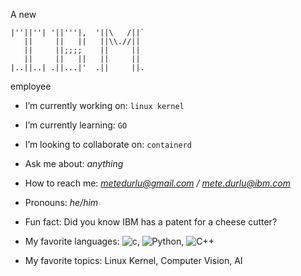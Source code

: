 A new

```
|''||''| '||'''|,  '||\   /||`
   ||     ||   ||   ||\\.//||
   ||     ||;;;;    ||     ||
   ||     ||   ||   ||     ||
|..||..| .||...|'  .||     ||.
```

employee

- I’m currently working on: `linux kernel`
- I’m currently learning: `GO`
- I’m looking to collaborate on: `containerd`
- Ask me about: *anything*
- How to reach me: *metedurlu@gmail.com / mete.durlu@ibm.com*
- Pronouns: *he/him*
- Fun fact: Did you know IBM has a patent for a cheese cutter?


- My favorite languages:
![c](https://img.shields.io/badge/C-000000?style=for-the-badge), ![Python](https://img.shields.io/badge/python-000000?style=for-the-badge&logo=python&logoColor=white), ![C++](https://img.shields.io/badge/C++-000000?style=for-the-badge)

- My favorite topics:
Linux Kernel, Computer Vision, AI

